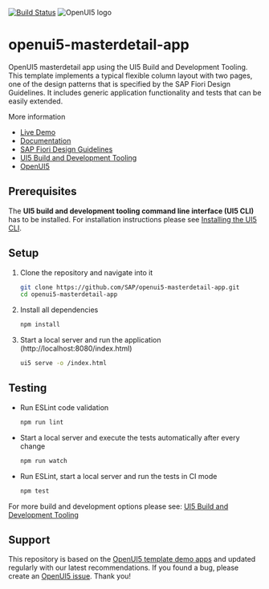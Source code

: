 [![Build Status](https://travis-ci.org/Tanbari/openui5-masterdetail-app.svg?branch=master)](https://travis-ci.org/Tanbari/openui5-masterdetail-app)
![OpenUI5 logo](http://openui5.org/images/OpenUI5_new_big_side.png)

# openui5-masterdetail-app
OpenUI5 masterdetail app using the UI5 Build and Development Tooling. 
This template implements a typical flexible column layout with two pages, one of the design patterns that is specified by the SAP Fiori Design Guidelines. 
It includes generic application functionality and tests that can be easily extended.

More information
* [Live Demo](http://sap.github.io/openui5-masterdetail-app/test/mockServer.html)
* [Documentation](https://openui5.hana.ondemand.com/#/topic/8ed9339f3a99418e82a02f0fb4b5d6b9)
* [SAP Fiori Design Guidelines](https://experience.sap.com/fiori-design/)
* [UI5 Build and Development Tooling](https://github.com/SAP/ui5-tooling)
* [OpenUI5](https://github.com/SAP/openui5)

## Prerequisites
The **UI5 build and development tooling command line interface (UI5 CLI)** has to be installed.
For installation instructions please see [Installing the UI5 CLI](https://github.com/SAP/ui5-tooling#installing-the-ui5-cli).

## Setup
1. Clone the repository and navigate into it
    ```sh
    git clone https://github.com/SAP/openui5-masterdetail-app.git
    cd openui5-masterdetail-app
    ```
1. Install all dependencies
    ```sh
    npm install
    ```

1. Start a local server and run the application (http://localhost:8080/index.html)
    ```sh
    ui5 serve -o /index.html
    ```

## Testing
* Run ESLint code validation
    ```sh
    npm run lint
    ```
* Start a local server and execute the tests automatically after every change
    ```sh
    npm run watch
    ```
* Run ESLint, start a local server and run the tests in CI mode
    ```sh
    npm test
    ```

For more build and development options please see: [UI5 Build and Development Tooling](https://github.com/SAP/ui5-tooling)

## Support
This repository is based on the [OpenUI5 template demo apps](https://openui5.hana.ondemand.com/demoapps.html) and updated regularly with our latest recommendations. 
If you found a bug, please create an [OpenUI5 issue](https://github.com/sap/openui5/issues). Thank you!
